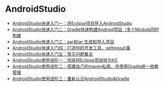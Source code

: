 # AndroidStudio

+ [AndroidStudio快速入门一：将Eclipse项目导入AndroidStudio]()
+ [AndroidStudio快速入门二：Gradle快速构建Android项目（多个Module同时构建]()
+ [AndroidStudio快速入门三：aar和jar 生成和导入项目]()
+ [AndroidStudio快速入门四：打造你的开发工具，settings必备]()
+ [AndroidStudio快速入门五：常见问题集合]()
+ [AndroidStudio使用进阶一：彻底将Eclipse项目转为AS]()
+ [AndroidStudio使用进阶二：搭建自己的maven私服，并使用Gradle统一依赖管理]()
+ [AndroidStudio使用进阶三：重新认识AndroidStudio&Gradle]()